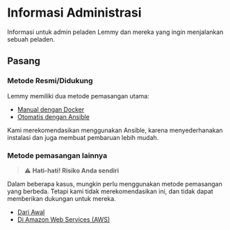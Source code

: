 # Informasi Administrasi

Informasi untuk admin peladen Lemmy dan mereka yang ingin menjalankan sebuah peladen.

## Pasang

### Metode Resmi/Didukung

Lemmy memiliki dua metode pemasangan utama:

- [Manual dengan Docker](install_docker.md)
- [Otomatis dengan Ansible](install_ansible.md)

Kami merekomendasikan menggunakan Ansible, karena menyederhanakan instalasi dan juga membuat pembaruan lebih mudah.

### Metode pemasangan lainnya

> ⚠️ **Hati-hati! Risiko Anda sendiri**

Dalam beberapa kasus, mungkin perlu menggunakan metode pemasangan yang berbeda. Tetapi kami tidak merekomendasikan ini, dan tidak dapat memberikan dukungan untuk mereka.

- [Dari Awal](from_scratch.md)
- [Di Amazon Web Services (AWS)](on_aws.md)
